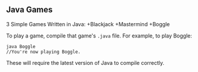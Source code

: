## Java Games
3 Simple Games Written in Java:
+Blackjack
+Mastermind
+Boggle

To play a game, compile that game's `.java` file. 
For example, to play Boggle:

```javac Boggle.java
java Boggle
//You're now playing Boggle.
```

These will require the latest version of Java to compile correctly. 